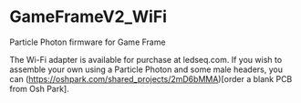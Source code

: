 # GameFrameV2_WiFi
Particle Photon firmware for Game Frame

The Wi-Fi adapter is available for purchase at ledseq.com. If you wish to assemble your own using a Particle Photon and some male headers, you can (https://oshpark.com/shared_projects/2mD6bMMA)[order a blank PCB from Osh Park].
